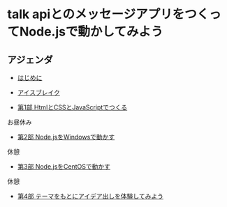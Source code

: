# talk apiとのメッセージアプリをつくってNode.jsで動かしてみよう

## アジェンダ

* [はじめに](INTRO.md)

* [アイスブレイク](ICEBREAK.md)

* [第1部 HtmlとCSSとJavaScriptでつくる](CHAPTER_1-1.md)

お昼休み

* [第2部 Node.jsをWindowsで動かす](CHAPTER_2-1.md)

休憩

* [第3部 Node.jsをCentOSで動かす](CHAPTER_3-1.md)

休憩

* [第4部 テーマをもとにアイデア出しを体験してみよう](IDEATHON.md)
